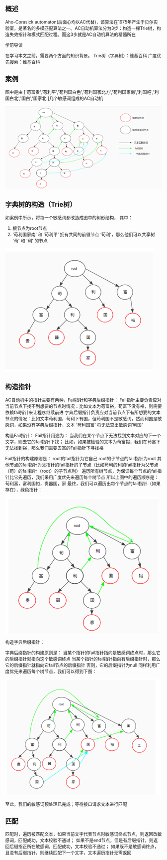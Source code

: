 ## 概述
 
Aho-Corasick automaton(后面心均以AC代替)，该算法在1975年产生于贝尔实验室，是著名的多模匹配算法之一。AC自动机算法分为3步：构造一棵Trie树，构造失效指针和模式匹配过程。而这3步就是AC自动机算法的精髓所在
 
学前导读
 
在学习本文之前，需要两个方面的知识背景。
Trie树（字典树）：维基百科
广度优先搜索：维基百科
 
## 案例
图中是由 ['苟富贵','苟利平','苟利国白色','苟利国家北方','苟利国家南','利国吧','利国白北','国白','国家北']几个敏感词组成的AC自动机

![图1](./1.png)
 
## 字典树的构造（Trie树）

如案例中所示，将每一个敏感词都改造成图中的树形结构，
其中：
1. 根节点为root节点
2. ‘苟利国家南’ 和 ‘苟利平’ 拥有共同的前缀节点 ‘苟利’，那么他们可以共享树 '苟' 和 '利' 的节点

![图2](./2.png)
 
 
## 构造指针
 
AC自动机中的指针主要有两种，Fail指针和字典后缀指针：
Fail指针主要负责应对当前节点下找不到想要的节点时情况：比如文本为苟富裕，苟富下没有裕，则需要依赖fail指针来让程序继续前进
字典后缀指针负责应对当前节点下有所想要的文本节点的情况：比如文本苟利国，苟利下有国，但苟利国不是敏感词，然而利国是敏感词，如果没有字典后缀指针，文本 ‘苟利国富‘ 将无法查出敏感词‘利国‘
 
构造Fail指针：
Fail指针用途为：
当我们在某个节点下无法找到文本对应的下一个文字，则去它的fail指针下找；
比如，如果被检验的文本为苟富裕，我们在苟富下无法找到裕，那么我们需要去富的Fail指针下寻找裕
 
Fail指针的构建原则是：
root的fail指针为它自己
root的子节点的fail指针为root
其他节点的fail指针为父指针的fail指针的子节点（比如苟利的利的fail指针为父节点（苟）的fail指针（root）的子节点利）
遍历所有树节点，为保证每个节点的fail指针比它先遍历，我们采用广度优先来遍历每个树节点
所以上图中的遍历顺序是：苟利富，富利国裕，贵器国，家
最终，我们可以遍历出每个节点的fail指针（如果存在），绿色指针：

![图3](./3.png)
 
构造字典后缀指针：
 
字典后缀指针的构建原则是：
当某个指针的fail指针指向是敏感词终点时，那么它的后缀指针就指向这个敏感词终点
当某个指针的fail指针指向有后缀指针时，那么它的后缀指针就指向它fail节点的后缀指针
否则，它的后缀指针为null
同样利用广度优先来遍历每个树节点，我们可以得到下图：

![图4](./4.png)

 
至此，我们的敏感词预处理已完成；等待接口请求文本进行匹配
 
## 匹配
 
匹配时，遍历被匹配文本，如果当前文字代表节点时敏感词终点节点，则返回改敏感词，匹配成功，文本校验不通过；
如果不是end节点，但是有后缀指针，则返回后缀指正所在敏感词，匹配成功，文本校验不通过；
如果既不是敏感词终点，且没有后缀指针，则继续匹配下一个文字，文本遍历指针无需返回